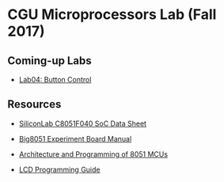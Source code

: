 # CGU Microprocessors Lab (Fall 2017)

## Coming-up Labs

- [Lab04: Button Control](https://github.com/CGUSystemCourses/Micro_Lab-2017/tree/master/Labs/Lab04-button)

## Resources

- [SiliconLab C8051F040 SoC Data Sheet](https://www.silabs.com/documents/public/data-sheets/C8051F04x.pdf
)

- [Big8051 Experiment Board Manual](https://download.mikroe.com/documents/full-featured-boards/easy/big8051-v6/big8051-manual-v100.pdf 
)

- [Architecture and Programming of 8051 MCUs](https://learn.mikroe.com/ebooks/8051programming/)

- [LCD Programming Guide](http://www.8052.com/tutlcd.phtml)


